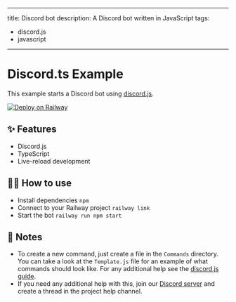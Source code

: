 
---
title: Discord bot
description: A Discord bot written in JavaScript
tags:
  - discord.js
  - javascript
---

# Discord.ts Example

This example starts a Discord bot using [discord.js](https://discord.js.org/#/).

[![Deploy on Railway](https://railway.app/button.svg)](https://railway.app/template/EWKFBX?referralCode=8A6l-m)

## ✨ Features

- Discord.js
- TypeScript
- Live-reload development

## 💁‍♀️ How to use

- Install dependencies `npm`
- Connect to your Railway project `railway link`
- Start the bot `railway run npm start`

## 📝 Notes

- To create a new command, just create a file in the `Commands` directory. You can take a look at the `Template.js` file for an example of what commands should look like. For any additional help see the [discord.js guide](https://discordjs.guide).
- If you need any additional help with this, join our [Discord server](https://discord.gg/railway) and create a thread in the project help channel.
